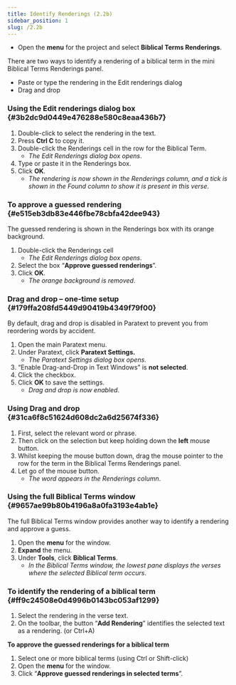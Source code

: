 ```yaml
---
title: Identify Renderings (2.2b)
sidebar_position: 1
slug: /2.2b
---
```



- Open the **menu** for the project and select **Biblical Terms Renderings**.

There are two ways to identify a rendering of a biblical term in the mini Biblical Terms Renderings panel.

- Paste or type the rendering in the Edit renderings dialog
- Drag and drop

### Using the Edit renderings dialog box {#3b2dc9d0449e476288e580c8eaa436b7}

1. Double-click to select the rendering in the text.
1. Press **Ctrl C** to copy it.
1. Double-click the Renderings cell in the row for the Biblical Term.
	- _The Edit Renderings dialog box opens_.
1. Type or paste it in the Renderings box.
1. Click **OK**.
	- _The rendering is now shown in the Renderings column, and a tick is shown in the Found column to show it is present in this verse_.

### To approve a guessed rendering {#e515eb3db83e446fbe78cbfa42dee943}


The guessed rendering is shown in the Renderings box with its orange background.

1. Double-click the Renderings cell
	- _The Edit Renderings dialog box opens_.
1. Select the box “**Approve guessed renderings**”.
1. Click **OK**.
	- _The orange background is removed_.

### Drag and drop – one-time setup {#179ffa208fd5449d90419b4349f79f00}


By default, drag and drop is disabled in Paratext to prevent you from reordering words by accident.

1. Open the main Paratext menu.
1. Under Paratext, click **Paratext Settings.**
	- _The Paratext Settings dialog box opens_.
1. “Enable Drag-and-Drop in Text Windows” is **not selected**.
1. Click the checkbox.
1. Click **OK** to save the settings.
	- _Drag and drop is now enabled_.

### Using Drag and drop {#31ca6f8c51624d608dc2a6d25674f336}

1. First, select the relevant word or phrase.
1. Then click on the selection but keep holding down the **left** mouse button.
1. Whilst keeping the mouse button down, drag the mouse pointer to the row for the term in the Biblical Terms Renderings panel.
1. Let go of the mouse button.
	- _The word appears in the Renderings column_.

### Using the full Biblical Terms window {#9657ae99b80b4196a8a0fa3193e4ab1e}


The full Biblical Terms window provides another way to identify a rendering and approve a guess.

1. Open the **menu** for the window.
1. **Expand** the menu.
1. Under **Tools**, click **Biblical Terms**.
	- _In the Biblical Terms window, the lowest pane displays the verses where the selected Biblical term occurs_.

### To identify the rendering of a biblical term {#ff9c24508e0d4996b0143bc053af1299}

1. Select the rendering in the verse text.
1. On the toolbar, the button “**Add Rendering**” identifies the selected text as a rendering. (or Ctrl+A)

**To approve the guessed renderings for a biblical term**

1. Select one or more biblical terms (using Ctrl or Shift-click)
1. Open the **menu** for the window.
1. Click “**Approve guessed renderings in selected terms**”.
